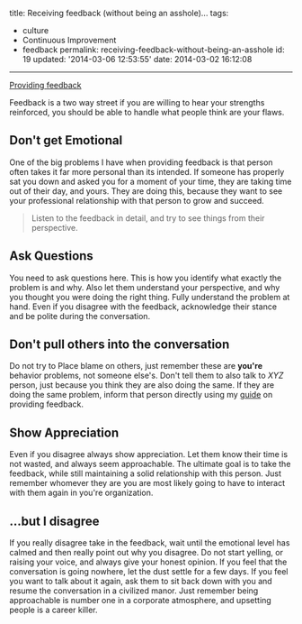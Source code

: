 title: Receiving feedback (without being an asshole)...
tags:

  - culture
  - Continuous Improvement
  - feedback
permalink: receiving-feedback-without-being-an-asshole
id: 19
updated: '2014-03-06 12:53:55'
date: 2014-03-02 16:12:08
---

<span style="float: left">[Providing feedback <i class="fa fa-hand-o-left"></i>](https://blog.tommyparnell.com/providing-feedback-without-being-an-asshole/)</span><br />

Feedback is a two way street if you are willing to hear your strengths reinforced, you should be able to handle what people think are your flaws.

## Don't get Emotional

One of the big problems I have when providing feedback is that person often takes it far more personal than its intended. If someone has properly sat you down and asked you for a moment of your time, they are taking time out of their day, and yours. They are doing this, because they want to see your professional relationship with that person to grow and succeed. 

>Listen to the feedback in detail, and try to see things from their perspective.

## Ask Questions

You need to ask questions here. This is how you identify what exactly the problem is and why. Also let them understand your perspective, and why you thought you were doing the right thing. Fully understand the problem at hand. Even if you disagree with the feedback, acknowledge their stance and be polite during the conversation.

## Don't pull others into the conversation
Do not try to Place blame on others, just remember these are **you're** behavior problems, not someone else's. Don't tell them to also talk to *XYZ* person, just because you think they are also doing the same. If they are doing the same problem, inform that person directly using my [guide](https://blog.tommyparnell.com/providing-feedback-without-being-an-asshole/) on providing feedback. 

## Show Appreciation 
Even if you disagree always show appreciation. Let them know their time is not wasted, and always seem approachable. The ultimate goal is to take the feedback, while still maintaining a solid relationship with this person. Just remember whomever they are you are most likely going to have to interact with them again in you're organization.

## ...but I disagree
If you really disagree take in the feedback, wait until the emotional level has calmed and then really point out why you disagree. Do not start yelling, or raising your voice, and always give your honest opinion. If you feel that the conversation is going nowhere, let the dust settle for a few days. If you feel you want to talk about it again, ask them to sit back down with you and resume the conversation in a civilized manor. Just remember being approachable is number one in a corporate atmosphere, and upsetting people is a career killer.



